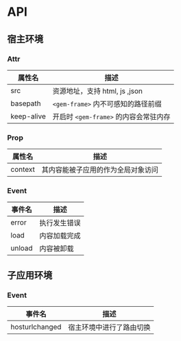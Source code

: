 # API

## 宿主环境

### Attr

| 属性名     | 描述                                  |
| ---------- | ------------------------------------- |
| src        | 资源地址，支持 html, js ,json         |
| basepath   | `<gem-frame>` 内不可感知的路径前缀    |
| keep-alive | 开启时 `<gem-frame>` 的内容会常驻内存 |

### Prop

| 属性名  | 描述                               |
| ------- | ---------------------------------- |
| context | 其内容能被子应用的作为全局对象访问 |

### Event

| 事件名   | 描述         |
| -------- | ------------ |
| error    | 执行发生错误 |
| load     | 内容加载完成 |
| unload   | 内容被卸载   |

## 子应用环境

### Event

| 事件名         | 描述                     |
| -------------- | ------------------------ |
| hosturlchanged | 宿主环境中进行了路由切换 |
